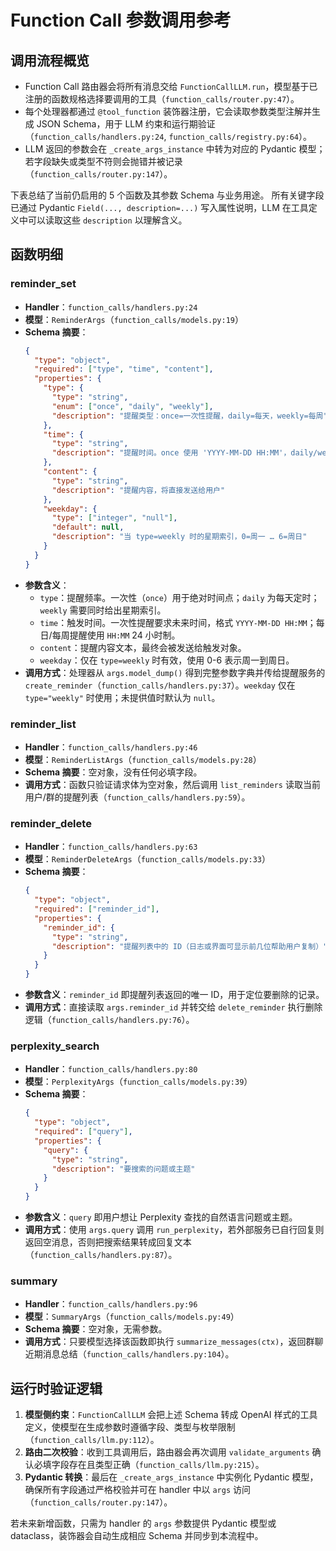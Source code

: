 # Function Call 参数调用参考

## 调用流程概览
- Function Call 路由器会将所有消息交给 `FunctionCallLLM.run`，模型基于已注册的函数规格选择要调用的工具（`function_calls/router.py:47`）。
- 每个处理器都通过 `@tool_function` 装饰器注册，它会读取参数类型注解并生成 JSON Schema，用于 LLM 约束和运行期验证（`function_calls/handlers.py:24`, `function_calls/registry.py:64`）。
- LLM 返回的参数会在 `_create_args_instance` 中转为对应的 Pydantic 模型；若字段缺失或类型不符则会抛错并被记录（`function_calls/router.py:147`）。

下表总结了当前仍启用的 5 个函数及其参数 Schema 与业务用途。
所有关键字段已通过 Pydantic `Field(..., description=...)` 写入属性说明，LLM 在工具定义中可以读取这些 `description` 以理解含义。

## 函数明细

### reminder_set
- **Handler**：`function_calls/handlers.py:24`
- **模型**：`ReminderArgs`（`function_calls/models.py:19`）
- **Schema 摘要**：
  ```json
  {
    "type": "object",
    "required": ["type", "time", "content"],
    "properties": {
      "type": {
        "type": "string",
        "enum": ["once", "daily", "weekly"],
        "description": "提醒类型：once=一次性提醒，daily=每天，weekly=每周"
      },
      "time": {
        "type": "string",
        "description": "提醒时间。once 使用 'YYYY-MM-DD HH:MM'，daily/weekly 使用 'HH:MM'"
      },
      "content": {
        "type": "string",
        "description": "提醒内容，将直接发送给用户"
      },
      "weekday": {
        "type": ["integer", "null"],
        "default": null,
        "description": "当 type=weekly 时的星期索引，0=周一 … 6=周日"
      }
    }
  }
  ```
- **参数含义**：
  - `type`：提醒频率。一次性（`once`）用于绝对时间点；`daily` 为每天定时；`weekly` 需要同时给出星期索引。
  - `time`：触发时间。一次性提醒要求未来时间，格式 `YYYY-MM-DD HH:MM`；每日/每周提醒使用 `HH:MM` 24 小时制。
  - `content`：提醒内容文本，最终会被发送给触发对象。
  - `weekday`：仅在 `type=weekly` 时有效，使用 0-6 表示周一到周日。
- **调用方式**：处理器从 `args.model_dump()` 得到完整参数字典并传给提醒服务的 `create_reminder`（`function_calls/handlers.py:37`）。`weekday` 仅在 `type="weekly"` 时使用；未提供值时默认为 `null`。

### reminder_list
- **Handler**：`function_calls/handlers.py:46`
- **模型**：`ReminderListArgs`（`function_calls/models.py:28`）
- **Schema 摘要**：空对象，没有任何必填字段。
- **调用方式**：函数只验证请求体为空对象，然后调用 `list_reminders` 读取当前用户/群的提醒列表（`function_calls/handlers.py:59`）。

### reminder_delete
- **Handler**：`function_calls/handlers.py:63`
- **模型**：`ReminderDeleteArgs`（`function_calls/models.py:33`）
- **Schema 摘要**：
  ```json
  {
    "type": "object",
    "required": ["reminder_id"],
    "properties": {
      "reminder_id": {
        "type": "string",
        "description": "提醒列表中的 ID（日志或界面可显示前几位帮助用户复制）"
      }
    }
  }
  ```
- **参数含义**：`reminder_id` 即提醒列表返回的唯一 ID，用于定位要删除的记录。
- **调用方式**：直接读取 `args.reminder_id` 并转交给 `delete_reminder` 执行删除逻辑（`function_calls/handlers.py:76`）。

### perplexity_search
- **Handler**：`function_calls/handlers.py:80`
- **模型**：`PerplexityArgs`（`function_calls/models.py:39`）
- **Schema 摘要**：
  ```json
  {
    "type": "object",
    "required": ["query"],
    "properties": {
      "query": {
        "type": "string",
        "description": "要搜索的问题或主题"
      }
    }
  }
  ```
- **参数含义**：`query` 即用户想让 Perplexity 查找的自然语言问题或主题。
- **调用方式**：使用 `args.query` 调用 `run_perplexity`，若外部服务已自行回复则返回空消息，否则把搜索结果转成回复文本（`function_calls/handlers.py:87`）。

### summary
- **Handler**：`function_calls/handlers.py:96`
- **模型**：`SummaryArgs`（`function_calls/models.py:49`）
- **Schema 摘要**：空对象，无需参数。
- **调用方式**：只要模型选择该函数即执行 `summarize_messages(ctx)`，返回群聊近期消息总结（`function_calls/handlers.py:104`）。

## 运行时验证逻辑
1. **模型侧约束**：`FunctionCallLLM` 会把上述 Schema 转成 OpenAI 样式的工具定义，使模型在生成参数时遵循字段、类型与枚举限制（`function_calls/llm.py:112`）。
2. **路由二次校验**：收到工具调用后，路由器会再次调用 `validate_arguments` 确认必填字段存在且类型正确（`function_calls/llm.py:215`）。
3. **Pydantic 转换**：最后在 `_create_args_instance` 中实例化 Pydantic 模型，确保所有字段通过严格校验并可在 handler 中以 `args` 访问（`function_calls/router.py:147`）。

若未来新增函数，只需为 handler 的 `args` 参数提供 Pydantic 模型或 dataclass，装饰器会自动生成相应 Schema 并同步到本流程中。
